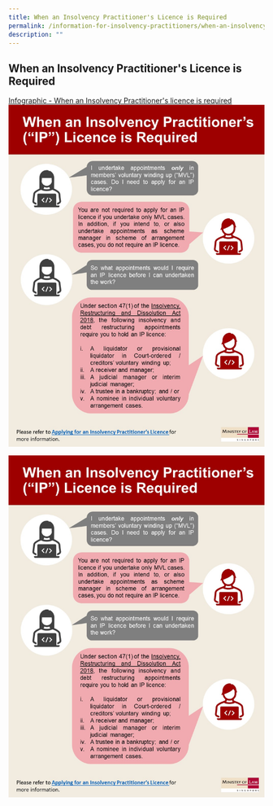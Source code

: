 ```yaml
---
title: When an Insolvency Practitioner's Licence is Required
permalink: /information-for-insolvency-practitioners/when-an-insolvency-practitioner-s-licence-is-required/
description: ""
---
```

**When an Insolvency Practitioner's Licence is Required**
---
[Infographic - When an Insolvency Practitioner's licence is required](/files/Infographic%201%20-%20When%20an%20IP%20licence%20is%20required.pdf)
![](/images/Infographic%201%20-%20When%20an%20IP%20licence%20is%20required.jpg)

  <a href="/files/Infographic%201%20-%20When%20an%20IP%20licence%20is%20required.pdf">
  <img src="/images/Infographic%201%20-%20When%20an%20IP%20licence%20is%20required.jpg" />
 </a>
